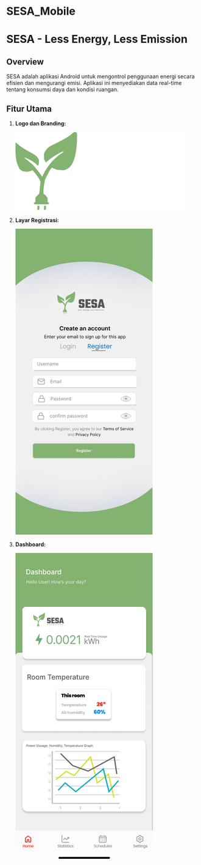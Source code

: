 # SESA_Mobile

# SESA - Less Energy, Less Emission

## Overview

SESA adalah aplikasi Android untuk mengontrol penggunaan energi secara efisien dan mengurangi emisi. Aplikasi ini menyediakan data real-time tentang konsumsi daya dan kondisi ruangan.

## Fitur Utama

1. **Logo dan Branding:**

   ![SESA Logo](./Logo.png)

3. **Layar Registrasi:**

   ![Register Screen](./Register.png)

5. **Dashboard:**

   ![Dashboard Screen](./Home.png)
